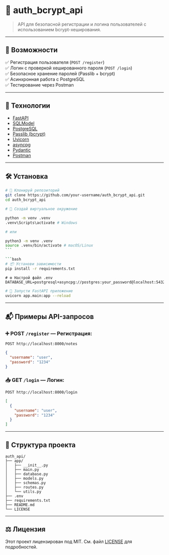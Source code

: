 # 🔐 auth_bcrypt_api

> API для безопасной регистрации и логина пользователей с использованием bcrypt-хеширования.

---

## 🚀 Возможности

✅ Регистрация пользователя (`POST /register`)  
✅ Логин с проверкой хешированного пароля (`POST /login`)  
✅ Безопасное хранение паролей (Passlib + bcrypt)  
✅ Асинхронная работа с PostgreSQL  
✅ Тестирование через Postman

---

## 🧰 Технологии

- [FastAPI](https://fastapi.tiangolo.com/)
- [SQLModel](https://sqlmodel.tiangolo.com/)
- [PostgreSQL](https://www.postgresql.org/)
- [Passlib (bcrypt)](https://passlib.readthedocs.io/)
- [Uvicorn](https://www.uvicorn.org/)
- [asyncpg](https://magicstack.github.io/asyncpg/)
- [Pydantic](https://docs.pydantic.dev/)
- [Postman](https://www.postman.com/)

---

## 🛠️ Установка

```bash
# 📁 Клонируй репозиторий
git clone https://github.com/your-username/auth_bcrypt_api.git
cd auth_bcrypt_api
```

````bash
# 🧪 Создай виртуальное окружение

python -m venv .venv
.venv\Scripts\activate # Windows

# или

python3 -m venv .venv
source .venv/bin/activate # macOS/Linux
```

```bash
# 📦 Установи зависимости
pip install -r requirements.txt
````

```env
# ⚙️ Настрой файл .env
DATABASE_URL=postgresql+asyncpg://postgres:your_password@localhost:5432/auth_bcrypt_api
```

```bash
# 🚀 Запусти FastAPI приложение
uvicorn app.main:app --reload
```

---

## 📬 Примеры API-запросов

### ➕ POST `/register` — Регистрация:

```http
POST http://localhost:8000/notes
```

```json
{
  "username": "user",
  "password": "1234"
}
```

### 📥 GET `/login` — Логин:

```http
POST http://localhost:8000/login
```

```json
[
  {
    "username": "user",
    "password": "1234"
  }
]
```

---

## 📂 Структура проекта

```
auth_api/
├── app/
│   ├── __init__.py
│   ├── main.py
│   ├── database.py
│   ├── models.py
│   ├── schemas.py
│   ├── routes.py
│   └── utils.py
├── .env
├── requirements.txt
├── README.md
└── LICENSE
```

---

## ⚖️ Лицензия

Этот проект лицензирован под MIT. См. файл [LICENSE](./LICENSE) для подробностей.
